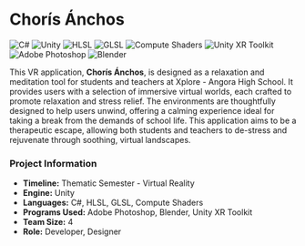 # Chorís Ánchos

<!-- Skill and Language Badges -->
<p>
  <img src="https://img.shields.io/badge/C%23-v9.0-blue?style=flat&logo=csharp&logoColor=white" alt="C#">
  <img src="https://img.shields.io/badge/Unity-2022.3-blueviolet?style=flat&logo=unity&logoColor=white" alt="Unity">
  <img src="https://img.shields.io/badge/HLSL-grey?style=flat&logo=microsoft&logoColor=white" alt="HLSL">
  <img src="https://img.shields.io/badge/GLSL-darkgreen?style=flat&logo=opengl&logoColor=white" alt="GLSL">
  <img src="https://img.shields.io/badge/Compute%20Shaders-orange?style=flat" alt="Compute Shaders">
  <img src="https://img.shields.io/badge/Unity%20XR%20Toolkit-blue?style=flat&logo=unity&logoColor=white" alt="Unity XR Toolkit">
  <img src="https://img.shields.io/badge/Adobe%20Photoshop-CC-blue?style=flat&logo=adobe-photoshop&logoColor=white" alt="Adobe Photoshop">
  <img src="https://img.shields.io/badge/Blender-3.0-orange?style=flat&logo=blender&logoColor=white" alt="Blender">
</p>

This VR application, **Chorís Ánchos**, is designed as a relaxation and meditation tool for students and teachers at Xplore - Angora High School. It provides users with a selection of immersive virtual worlds, each crafted to promote relaxation and stress relief. The environments are thoughtfully designed to help users unwind, offering a calming experience ideal for taking a break from the demands of school life. This application aims to be a therapeutic escape, allowing both students and teachers to de-stress and rejuvenate through soothing, virtual landscapes.

### Project Information

- **Timeline:** Thematic Semester - Virtual Reality
- **Engine:** Unity
- **Languages:** C#, HLSL, GLSL, Compute Shaders
- **Programs Used:** Adobe Photoshop, Blender, Unity XR Toolkit
- **Team Size:** 4
- **Role:** Developer, Designer
